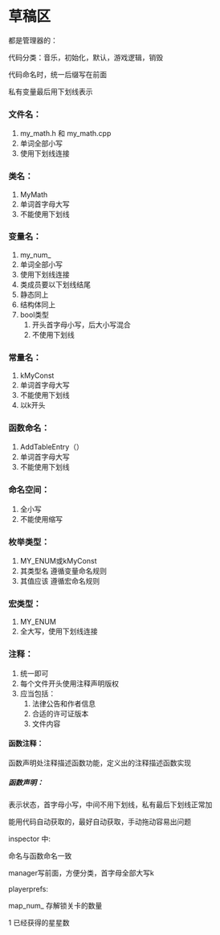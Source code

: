 # 草稿区

都是管理器的：



代码分类：音乐，初始化，默认，游戏逻辑，销毁

代码命名时，统一后缀写在前面

私有变量最后用下划线表示

### 文件名：

1. my_math.h  和 my_math.cpp
2. 单词全部小写
3. 使用下划线连接

### 类名：

1. MyMath
2. 单词首字母大写
3. 不能使用下划线

### 变量名：

1. my_num_
2. 单词全部小写
3. 使用下划线连接
4. 类成员要以下划线结尾
5. 静态同上
6. 结构体同上
7. bool类型
   1. 开头首字母小写，后大小写混合
   2. 不使用下划线


 ### 常量名：

1. kMyConst
2. 单词首字母大写
3. 不能使用下划线
4. 以k开头

### 函数命名：

1. AddTableEntry（）
2. 单词首字母大写
3. 不能使用下划线

### 命名空间：

1. 全小写
2. 不能使用缩写

### 枚举类型：

1. MY_ENUM或kMyConst
2. 其类型名 遵循变量命名规则
3. 其值应该 遵循宏命名规则

### 宏类型：

1. MY_ENUM
1. 全大写，使用下划线连接

### 注释：

1. 统一即可
2. 每个文件开头使用注释声明版权
3. 应当包括：
   1. 法律公告和作者信息
   2. 合适的许可证版本
   3. 文件内容

#### 函数注释：

函数声明处注释描述函数功能，定义出的注释描述函数实现

##### 函数声明：

表示状态，首字母小写，中间不用下划线，私有最后下划线正常加

能用代码自动获取的，最好自动获取，手动拖动容易出问题



inspector 中:

命名与函数命名一致

manager写前面，方便分类，首字母全部大写k



playerprefs:

map_num_  存解锁关卡的数量

1 已经获得的星星数

